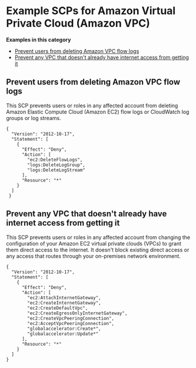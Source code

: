 # Example SCPs for Amazon Virtual Private Cloud \(Amazon VPC\)<a name="orgs_manage_policies_scps_examples_vpc"></a>

****Examples in this category****
+ [Prevent users from deleting Amazon VPC flow logs](#example_vpc_1)
+ [Prevent any VPC that doesn't already have internet access from getting it](#example_vpc_2)

## Prevent users from deleting Amazon VPC flow logs<a name="example_vpc_1"></a>

This SCP prevents users or roles in any affected account from deleting Amazon Elastic Compute Cloud \(Amazon EC2\) flow logs or CloudWatch log groups or log streams\. 

```
{
  "Version": "2012-10-17",
  "Statement": [
    {
      "Effect": "Deny",
      "Action": [
        "ec2:DeleteFlowLogs",
        "logs:DeleteLogGroup",
        "logs:DeleteLogStream"
      ],
      "Resource": "*"
    }
  ]
 }
```

## Prevent any VPC that doesn't already have internet access from getting it<a name="example_vpc_2"></a>

This SCP prevents users or roles in any affected account from changing the configuration of your Amazon EC2 virtual private clouds \(VPCs\) to grant them direct access to the internet\. It doesn't block existing direct access or any access that routes through your on\-premises network environment\.

```
{
  "Version": "2012-10-17",
  "Statement": [
    {
      "Effect": "Deny",
      "Action": [
        "ec2:AttachInternetGateway",
        "ec2:CreateInternetGateway",
        "ec2:CreateDefaultVpc",
        "ec2:CreateEgressOnlyInternetGateway",
        "ec2:CreateVpcPeeringConnection",
        "ec2:AcceptVpcPeeringConnection",
        "globalaccelerator:Create*",
        "globalaccelerator:Update*"
      ],
      "Resource": "*"
    }
  ]
}
```
